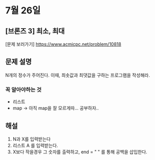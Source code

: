 # 7월 26일

## [브론즈 3] 최소, 최대

[문제 보러가기]
https://www.acmicpc.net/problem/10818

## 문제 설명

N개의 정수가 주어진다. 이때, 최솟값과 최댓값을 구하는 프로그램을 작성해라.

### 꼭 알아야하는 것

-   리스트
-   map -> 아직 map을 잘 모르게따... 공부하자..

## 해설

1. N과 X를 입력받는다
2. 리스트 A 를 입력받는다.
3. X보다 작을경우 그 숫자를 출력하고, end = " " 를 통해 공백을 삽입한다.

